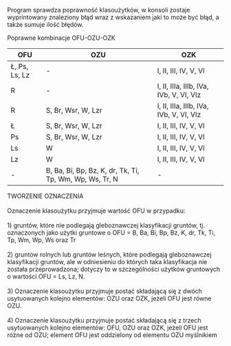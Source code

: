 Program sprawdza poprawność klasoużytków, w konsoli zostaje wyprintowany znaleziony błąd wraz z wskazaniem jaki to może być błąd, a także sumuje ilość błędów.

Poprawne kombinacje OFU-OZU-OZK

| OFU | OZU | OZK |
| ------------- | ------------- |------------- |
| Ł, Ps, Ls, Lz | - | I, II, III, IV, V, VI |
| R | - | I, II, IIIa, IIIb, IVa, IVb, V, VI, VIz |
| R | S, Br, Wsr, W, Lzr | I, II, IIIa, IIIb, IVa, IVb, V, VI, VIz |
| Ł | S, Br, Wsr, W, Lzr | I, II, III, IV, V, VI |
| Ps | S, Br, Wsr, W, Lzr | I, II, III, IV, V, VI |
| Ls | W | I, II, III, IV, V, VI |
| Lz | W | I, II, III, IV, V, VI |
| - | B, Ba, Bi, Bp, Bz, K, dr, Tk, Ti, Tp, Wm, Wp, Ws, Tr, N | - |

TWORZENIE OZNACZENIA <br /><br />
Oznaczenie klasoużytku przyjmuje wartość OFU w przypadku: <br /><br />
	1) gruntów, które nie podlegają gleboznawczej klasyfikacji gruntów, tj. oznaczonych jako użytki gruntowe o OFU = B, Ba, Bi, Bp, Bz, K, dr, Tk, Ti, Tp, Wm, Wp, Ws oraz Tr <br /><br />
	2) gruntów rolnych lub gruntów leśnych, które podlegają gleboznawczej klasyfikacji gruntów, ale w odniesieniu do których taka klasyfikacja nie została przeprowadzona; dotyczy to w szczególności użytków gruntowych o wartości OFU = Ls, Lz, N. <br /> <br />
  3) Oznaczenie klasoużytku przyjmuje postać składającą się z dwóch usytuowanych kolejno elementów: OZU oraz OZK, jeżeli OFU jest równe OZU. <br /> <br />
  4) Oznaczenie klasoużytku przyjmuje postać składającą się z trzech usytuowanych kolejno elementów: OFU, OZU oraz OZK, jeżeli OFU jest różne od OZU; element OFU jest oddzielony od elementu OZU myślnikiem





